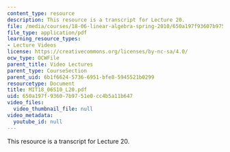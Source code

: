```yaml
---
content_type: resource
description: This resource is a transcript for Lecture 20.
file: /media/courses/18-06-linear-algebra-spring-2010/650a197f93607b9751e0cc4b5a11b647_MIT18_06S10_L20.pdf
file_type: application/pdf
learning_resource_types:
- Lecture Videos
license: https://creativecommons.org/licenses/by-nc-sa/4.0/
ocw_type: OCWFile
parent_title: Video Lectures
parent_type: CourseSection
parent_uid: 6b1f6624-5736-6951-bfe8-5945521b0299
resourcetype: Document
title: MIT18_06S10_L20.pdf
uid: 650a197f-9360-7b97-51e0-cc4b5a11b647
video_files:
  video_thumbnail_file: null
video_metadata:
  youtube_id: null
---
```

This resource is a transcript for Lecture 20.